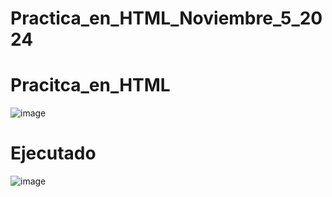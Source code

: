 # Practica_en_HTML_Noviembre_5_2024

# Pracitca_en_HTML
![image](https://github.com/user-attachments/assets/5b8378ce-3aef-4402-9ab4-d28c49087531)

# Ejecutado
![image](https://github.com/user-attachments/assets/92880f90-b6d1-4a18-8797-618ae95f4cf1)
